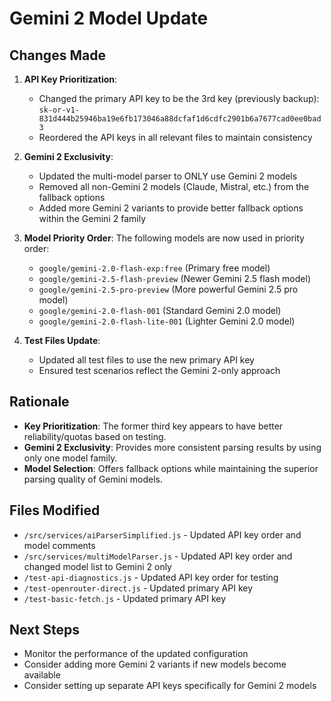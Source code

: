 # Gemini 2 Model Update

## Changes Made

1. **API Key Prioritization**:
   - Changed the primary API key to be the 3rd key (previously backup): `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`
   - Reordered the API keys in all relevant files to maintain consistency

2. **Gemini 2 Exclusivity**:
   - Updated the multi-model parser to ONLY use Gemini 2 models
   - Removed all non-Gemini 2 models (Claude, Mistral, etc.) from the fallback options
   - Added more Gemini 2 variants to provide better fallback options within the Gemini 2 family

3. **Model Priority Order**:
   The following models are now used in priority order:
   - `google/gemini-2.0-flash-exp:free` (Primary free model)
   - `google/gemini-2.5-flash-preview` (Newer Gemini 2.5 flash model)
   - `google/gemini-2.5-pro-preview` (More powerful Gemini 2.5 pro model)
   - `google/gemini-2.0-flash-001` (Standard Gemini 2.0 model)
   - `google/gemini-2.0-flash-lite-001` (Lighter Gemini 2.0 model)

4. **Test Files Update**:
   - Updated all test files to use the new primary API key
   - Ensured test scenarios reflect the Gemini 2-only approach

## Rationale

- **Key Prioritization**: The former third key appears to have better reliability/quotas based on testing.
- **Gemini 2 Exclusivity**: Provides more consistent parsing results by using only one model family.
- **Model Selection**: Offers fallback options while maintaining the superior parsing quality of Gemini models.

## Files Modified

- `/src/services/aiParserSimplified.js` - Updated API key order and model comments
- `/src/services/multiModelParser.js` - Updated API key order and changed model list to Gemini 2 only
- `/test-api-diagnostics.js` - Updated API key order for testing
- `/test-openrouter-direct.js` - Updated primary API key
- `/test-basic-fetch.js` - Updated primary API key

## Next Steps

- Monitor the performance of the updated configuration
- Consider adding more Gemini 2 variants if new models become available
- Consider setting up separate API keys specifically for Gemini 2 models
